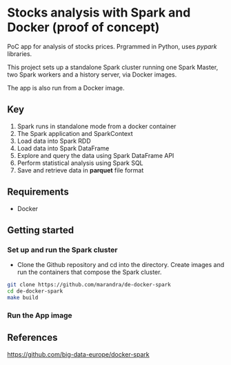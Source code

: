 # Stocks analysis with Spark and Docker (proof of concept)
PoC app for analysis of stocks prices. Prgrammed in Python, uses *pypark* libraries.

This project sets up a standalone Spark cluster
running one Spark Master, two Spark workers and a history server, via Docker images.

The app is also run from a Docker image.

## Key
1. Spark runs in standalone mode from a docker container
2. The Spark application and SparkContext 
3. Load data into Spark RDD 
4. Load data into Spark DataFrame 
5. Explore and query the data using Spark DataFrame API 
6. Perform statistical analysis using Spark SQL 
7. Save and retrieve data in **parquet** file format 

## Requirements
- Docker

## Getting started
### Set up and run the Spark cluster
- Clone the Github repository and cd into the directory.
Create images and run the containers that compose the Spark cluster.
```bash
git clone https://github.com/marandra/de-docker-spark
cd de-docker-spark
make build
```
### Run the App image

## References
https://github.com/big-data-europe/docker-spark
